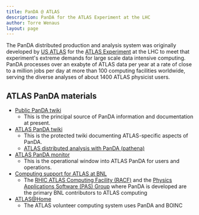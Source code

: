 ```yaml
---
title: PanDA @ ATLAS
description: PanDA for the ATLAS Experiment at the LHC
author: Torre Wenaus
layout: page
---
```


The PanDA distributed production and analysis system was originally developed by [US ATLAS](http://www.usatlas.bnl.gov/) for the [ATLAS Experiment](http://atlas.ch/) at the LHC to meet that experiment's extreme demands for large scale data intensive computing. PanDA processes over an exabyte of ATLAS data per year at a rate of close to a million jobs per day at more than 100 computing facilities worldwide, serving the diverse analyses of about 1400 ATLAS physicist users. 

## ATLAS PanDA materials

* [Public PanDA twiki](https://twiki.cern.ch/twiki/bin/view/PanDA/PanDA)
    - This is the principal source of PanDA information and documentation at present.
* [ATLAS PanDA twiki](https://twiki.cern.ch/twiki/bin/viewauth/AtlasComputing/PanDA)
    - This is the protected twiki documenting ATLAS-specific aspects of PanDA.
    - [ATLAS distributed analysis with PanDA (pathena)](https://twiki.cern.ch/twiki/bin/view/Atlas/DAonPanda)
* [ATLAS PanDA monitor](http://bigpanda.cern.ch)
    - This is the operational window into ATLAS PanDA for users and operations.
* [Computing support for ATLAS at BNL](http://www.bnl.gov/atlas/computing.php)
    - The [RHIC ATLAS Computing Facility (RACF)](https://www.racf.bnl.gov/) and the [Physics Applications Software (PAS) Group](http://www.usatlas.bnl.gov/twiki/bin/view/PAS/WebHome) where PanDA is developed are the primary BNL contributors to ATLAS computing
* [ATLAS@Home](http://atlasathome.cern.ch/)
    - The ATLAS volunteer computing system uses PanDA and BOINC
